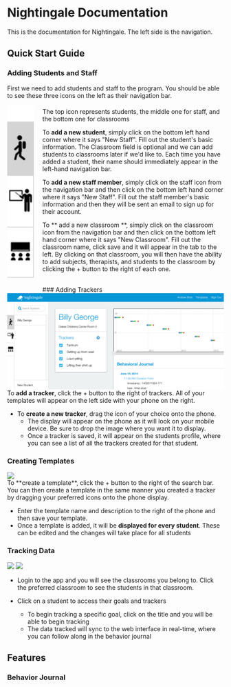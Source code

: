 Nightingale Documentation
=========================

This is the documentation for Nightingale. The left side is the navigation.

Quick Start Guide
-----------------

### Adding Students and Staff
First we need to add students and staff to the program. You should be able to see these three icons on the left as their navigation bar.

<img src='/navbar.png' height='400' style='float:left; padding-right: 20px; padding-bottom: 20px;'>

<p style="margin-top: 20px;">The top icon represents  students, the middle one for staff, and the bottom one for classrooms</p>

To **add a new student**, simply click on the bottom left hand corner where it says "New Staff". Fill out the student's basic information. The Classroom field is optional and we can add students to classrooms later if we'd like to. Each time you have added a student, their name should immediately appear in the left-hand navigation bar.

To **add a new staff member**, simply click on the staff icon from the navigation bar and then click on the bottom left hand corner where it says "New Staff". Fill out the staff member's basic information and then they will be sent an email to sign up for their account.

To ** add a new classroom **, simply click on the classroom icon from the navigation bar and then click on the bottom left hand corner where it says "New Classroom". Fill out the classroom name, click save and it will appear in the tab to the left. By clicking on that classroom, you will then have the ability to add subjects, therapists, and students to the classroom by clicking the + button to the right of each one.

<br>
### Adding Trackers
<img src='/student_profile.png' width='700' style='float:left;'>

To **add a tracker**, click the + button to the right of trackers. All of your templates will appear on the left side with your phone on the right. 

+ To **create a new tracker**, drag the icon of your choice onto the phone.
    +  The display will appear on the phone as it will look on your mobile device. Be sure to drop the image where you want it to display.
    +  Once a tracker is saved, it will appear on the students profile, where you can see a list of all the trackers created for that student.


### Creating Templates
<img src="http://i.imgur.com/aynEweh.png" width='700' style='float:left;'>
To **create a template**, click the + button to the right of the search bar. You can then create a template in the same manner you created a tracker by dragging your preferred icons onto the phone display.

+ Enter the template name and description to the right of the phone and then save your template.
+ Once a template is added, it will be **displayed for every student**. These can be edited and the changes will take place for all students

### Tracking Data
<img src="http://i.imgur.com/e1gTFIU.png">
<img src="http://i.imgur.com/JgT4Yhl.png">

+ Login to the app and you will see the classrooms you belong to. Click the preferred classroom to see the students in that classroom. 

+ Click on a student to access their goals and trackers
    + To begin tracking a specific goal, click on the title and you will be able to begin tracking
    + The data tracked will sync to the web interface in real-time, where you can follow along in the behavior journal

Features
-----------------

### Behavior Journal

